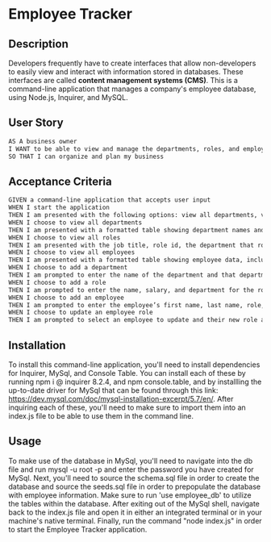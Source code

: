 # Employee Tracker

## Description

Developers frequently have to create interfaces that allow non-developers to easily view and interact with information stored in databases. These interfaces are called **content management systems (CMS)**. This is a command-line application that manages a company's employee database, using Node.js, Inquirer, and MySQL.

## User Story

```md
AS A business owner
I WANT to be able to view and manage the departments, roles, and employees in my company
SO THAT I can organize and plan my business
```

## Acceptance Criteria

```md
GIVEN a command-line application that accepts user input
WHEN I start the application
THEN I am presented with the following options: view all departments, view all roles, view all employees, add a department, add a role, add an employee, and update an employee role
WHEN I choose to view all departments
THEN I am presented with a formatted table showing department names and department ids
WHEN I choose to view all roles
THEN I am presented with the job title, role id, the department that role belongs to, and the salary for that role
WHEN I choose to view all employees
THEN I am presented with a formatted table showing employee data, including employee ids, first names, last names, job titles, departments, salaries, and managers that the employees report to
WHEN I choose to add a department
THEN I am prompted to enter the name of the department and that department is added to the database
WHEN I choose to add a role
THEN I am prompted to enter the name, salary, and department for the role and that role is added to the database
WHEN I choose to add an employee
THEN I am prompted to enter the employee’s first name, last name, role, and manager, and that employee is added to the database
WHEN I choose to update an employee role
THEN I am prompted to select an employee to update and their new role and this information is updated in the database 
```

## Installation

To install this command-line application, you'll need to install dependencies for Inquirer, MySql, and Console Table. You can install each of these by running npm i @ inquirer 8.2.4, and npm console.table, and by installling the up-to-date driver for MySql that can be found through this link: https://dev.mysql.com/doc/mysql-installation-excerpt/5.7/en/. After inquiring each of these, you'll need to make sure to import them into an index.js file to be able to use them in the command line. 

## Usage 

To make use of the database in MySql, you'll need to navigate into the db file and run mysql -u root -p and enter the password you have created for MySql. Next, you'll need to source the schema.sql file in order to create the database and source the seeds.sql file in order to prepopulate the database with employee information. Make sure to run 'use employee_db' to utilize the tables within the database. After exiting out of the MySql shell, navigate back to the index.js file and open it in either an integrated terminal or in your machine's native terminal. Finally, run the command "node index.js" in order to start the Employee Tracker application. 
